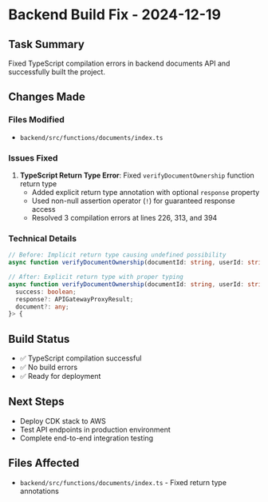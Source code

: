 # Backend Build Fix - 2024-12-19

## Task Summary
Fixed TypeScript compilation errors in backend documents API and successfully built the project.

## Changes Made

### Files Modified
- `backend/src/functions/documents/index.ts`

### Issues Fixed
1. **TypeScript Return Type Error**: Fixed `verifyDocumentOwnership` function return type
   - Added explicit return type annotation with optional `response` property
   - Used non-null assertion operator (`!`) for guaranteed response access
   - Resolved 3 compilation errors at lines 226, 313, and 394

### Technical Details
```typescript
// Before: Implicit return type causing undefined possibility
async function verifyDocumentOwnership(documentId: string, userId: string) {

// After: Explicit return type with proper typing
async function verifyDocumentOwnership(documentId: string, userId: string): Promise<{
  success: boolean;
  response?: APIGatewayProxyResult;
  document?: any;
}> {
```

## Build Status
- ✅ TypeScript compilation successful
- ✅ No build errors
- ✅ Ready for deployment

## Next Steps
- Deploy CDK stack to AWS
- Test API endpoints in production environment
- Complete end-to-end integration testing

## Files Affected
- `backend/src/functions/documents/index.ts` - Fixed return type annotations